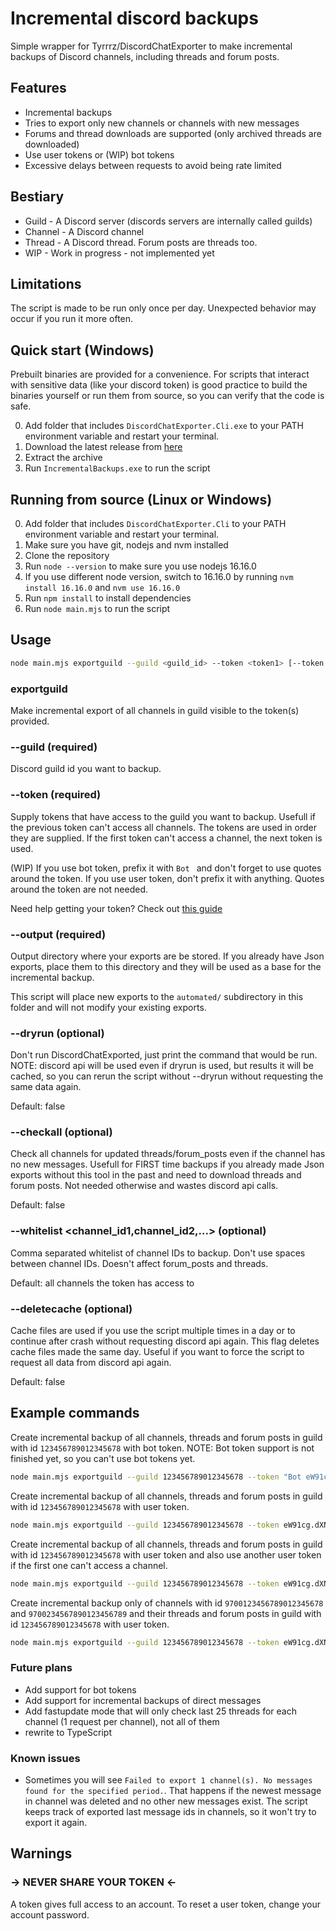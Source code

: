 # Incremental discord backups
Simple wrapper for Tyrrrz/DiscordChatExporter to make incremental backups of Discord channels, including threads and forum posts.

## Features
- Incremental backups
- Tries to export only new channels or channels with new messages
- Forums and thread downloads are supported (only archived threads are downloaded)
- Use user tokens or (WIP) bot tokens
- Excessive delays between requests to avoid being rate limited

## Bestiary
- Guild - A Discord server (discords servers are internally called guilds)
- Channel - A Discord channel
- Thread - A Discord thread. Forum posts are threads too.
- WIP - Work in progress - not implemented yet

## Limitations
The script is made to be run only once per day. Unexpected behavior may occur if you run it more often.

## Quick start (Windows)
Prebuilt binaries are provided for a convenience. For scripts that interact with sensitive data (like your discord token) is good practice to build the binaries yourself or run them from source, so you can verify that the code is safe.

0. Add folder that includes `DiscordChatExporter.Cli.exe` to your PATH environment variable and restart your terminal.
1. Download the latest release from [here]()
2. Extract the archive
3. Run `IncrementalBackups.exe` to run the script

## Running from source (Linux or Windows)
0. Add folder that includes `DiscordChatExporter.Cli` to your PATH environment variable and restart your terminal.
1. Make sure you have git, nodejs and nvm installed
2. Clone the repository
3. Run `node --version` to make sure you use nodejs 16.16.0
4. If you use different node version, switch to 16.16.0 by running `nvm install 16.16.0` and `nvm use 16.16.0`
5. Run `npm install` to install dependencies
6. Run `node main.mjs` to run the script


## Usage
```bash
node main.mjs exportguild --guild <guild_id> --token <token1> [--token <token2>] [--token <token3>...]  --output <export_dir> [--dryrun] [--checkall]
```

### exportguild
Make incremental export of all channels in guild visible to the token(s) provided.

### --guild (required)
Discord guild id you want to backup.

### --token (required)
Supply tokens that have access to the guild you want to backup. Usefull if the previous token can't access all channels.
The tokens are used in order they are supplied. If the first token can't access a channel, the next token is used.

(WIP) If you use bot token, prefix it with `Bot ` and don't forget to use quotes around the token.
If you use user token, don't prefix it with anything. Quotes around the token are not needed.

Need help getting your token? Check out [this guide](https://github.com/Tyrrrz/DiscordChatExporter/wiki/Obtaining-Token-and-Channel-IDs#how-to-get-user-token)

### --output (required)
Output directory where your exports are be stored. If you already have Json exports, place them to this directory and they will be used as a base for the incremental backup.

This script will place new exports to the `automated/` subdirectory in this folder and will not modify your existing exports.

### --dryrun (optional)
Don't run DiscordChatExported, just print the command that would be run.
NOTE: discord api will be used even if dryrun is used, but results it will be cached, so you can rerun the script without --dryrun without requesting the same data again.

Default: false

### --checkall (optional)
Check all channels for updated threads/forum_posts even if the channel has no new messages. Usefull for FIRST time backups if you already made Json exports without this tool in the past and need to download threads and forum posts. Not needed otherwise and wastes discord api calls.

Default: false

### --whitelist <channel_id1,channel_id2,...> (optional)
Comma separated whitelist of channel IDs to backup. Don't use spaces between channel IDs.
Doesn't affect forum_posts and threads.

Default: all channels the token has access to

### --deletecache (optional)
Cache files are used if you use the script multiple times in a day or to continue after crash without requesting discord api again. This flag deletes cache files made the same day. Useful if you want to force the script to request all data from discord api again.

Default: false

## Example commands
Create incremental backup of all channels, threads and forum posts in guild with id `123456789012345678` with bot token.
NOTE: Bot token support is not finished yet, so you can't use bot tokens yet.
```bash
node main.mjs exportguild --guild 123456789012345678 --token "Bot eW91cg.ZGlzY29yZCBib3Q.dG9rZW4" --output "C:\Users\user\Documents\DiscordBackups"
```

Create incremental backup of all channels, threads and forum posts in guild with id `123456789012345678` with user token.
```bash
node main.mjs exportguild --guild 123456789012345678 --token eW91cg.dXNlcg.dG9rZW4 --output "C:\Users\user\Documents\DiscordBackups"
```

Create incremental backup of all channels, threads and forum posts in guild with id `123456789012345678` with user token and also use another user token if the first one can't access a channel.
```bash
node main.mjs exportguild --guild 123456789012345678 --token eW91cg.dXNlcg.dG9rZW4x --token eW91cg.dXNlcg.dG9rZW4y --output "C:\Users\user\Documents\DiscordBackups"
```

Create incremental backup only of channels with id `9700123456789012345678` and `9700234567890123456789` and their threads and forum posts in guild with id `123456789012345678` with user token.
```bash
node main.mjs exportguild --guild 123456789012345678 --token eW91cg.dXNlcg.dG9rZW4 --output "C:\Users\user\Documents\DiscordBackups" --whitelist 9700123456789012345678,9700234567890123456789
```



### Future plans
- Add support for bot tokens
- Add support for incremental backups of direct messages
- Add fastupdate mode that will only check last 25 threads for each channel (1 request per channel), not all of them
- rewrite to TypeScript

### Known issues
- Sometimes you will see `Failed to export 1 channel(s). No messages found for the specified period.`. That happens if the newest message in channel was deleted and no other new messages exist. The script keeps track of exported last message ids in channels, so it won't try to export it again.

## Warnings
### → NEVER SHARE YOUR TOKEN ←
A token gives full access to an account. To reset a user token, change your account password.
